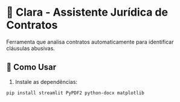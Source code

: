 # 📜 Clara - Assistente Jurídica de Contratos

Ferramenta que analisa contratos automaticamente para identificar cláusulas abusivas.

## 🚀 Como Usar

1. Instale as dependências:
```bash
pip install streamlit PyPDF2 python-docx matplotlib
